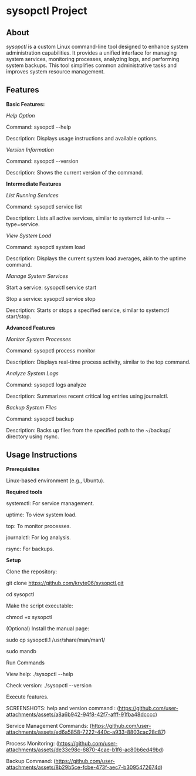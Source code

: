 # sysopctl Project

## About
*sysopctl* is a custom Linux command-line tool designed to enhance system administration capabilities. 
It provides a unified interface for managing system services, monitoring processes, analyzing logs, and performing system backups. 
This tool simplifies common administrative tasks and improves system resource management.

## Features

**Basic Features:**

*Help Option* 

Command: sysopctl --help

Description: Displays usage instructions and available options.

*Version Information*

Command: sysopctl --version

Description: Shows the current version of the command.

**Intermediate Features**

*List Running Services*

Command: sysopctl service list

Description: Lists all active services, similar to systemctl list-units --type=service.

*View System Load*

Command: sysopctl system load

Description: Displays the current system load averages, akin to the uptime command.

*Manage System Services*

Start a service: sysopctl service start <service-name>

Stop a service: sysopctl service stop <service-name>

Description: Starts or stops a specified service, similar to systemctl start/stop.

**Advanced Features**

*Monitor System Processes*

Command: sysopctl process monitor

Description: Displays real-time process activity, similar to the top command.

*Analyze System Logs*

Command: sysopctl logs analyze

Description: Summarizes recent critical log entries using journalctl.

*Backup System Files*

Command: sysopctl backup <path>

Description: Backs up files from the specified path to the ~/backup/ directory using rsync.

## Usage Instructions

**Prerequisites**

Linux-based environment (e.g., Ubuntu).

**Required tools**

systemctl: For service management.

uptime: To view system load.

top: To monitor processes.

journalctl: For log analysis.

rsync: For backups.

**Setup**

Clone the repository:

git clone https://github.com/kryte06/sysopctl.git

cd sysopctl

Make the script executable:

chmod +x sysopctl

(Optional) Install the manual page:

sudo cp sysopctl.1 /usr/share/man/man1/

sudo mandb

Run Commands

View help: ./sysopctl --help

Check version: ./sysopctl --version

Execute features.


SCREENSHOTS:
help and version command : (https://github.com/user-attachments/assets/a8a6b942-94f8-42f7-afff-91fba48dcccc)

Service Management Commands: (https://github.com/user-attachments/assets/ed6a5858-7222-440c-a933-8803cac28c87)

Process Monitoring: (https://github.com/user-attachments/assets/de33e98c-6870-4cae-b1f6-ac80b6ed49bd)

Backup Command: (https://github.com/user-attachments/assets/8b29b5ce-fcbe-473f-aec7-b3095472674d)



